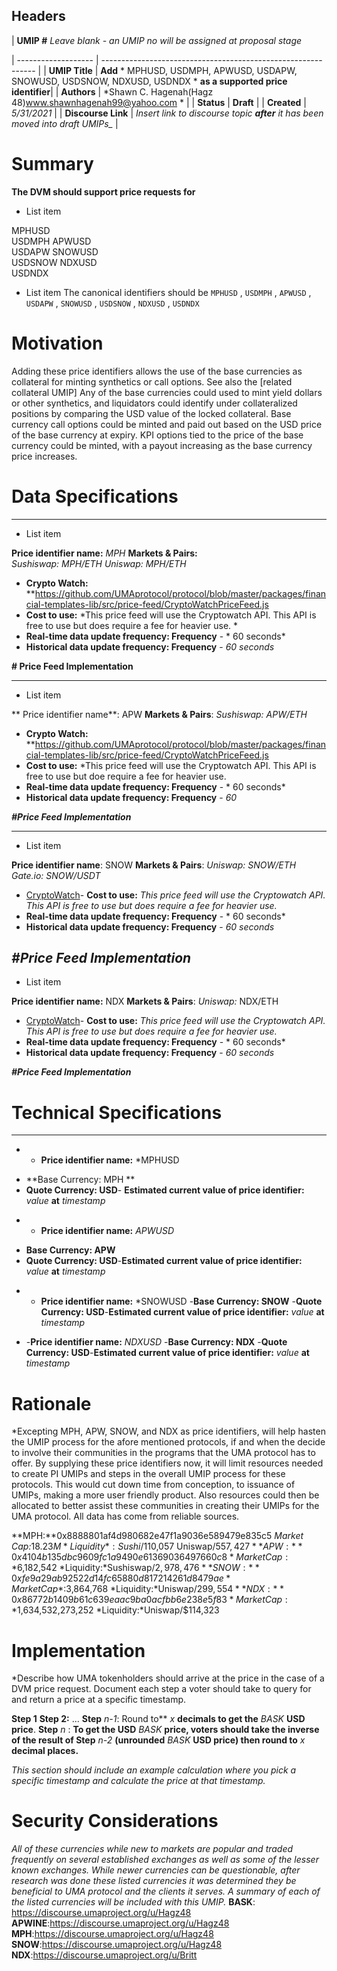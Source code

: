 ## Headers

| **UMIP #** *Leave blank - an UMIP no will be assigned at proposal stage*
              
| ------------------- | ------------------------------------------------------------- |
| **UMIP Title**          | **Add** * MPHUSD, USDMPH, APWUSD, USDAPW, SNOWUSD, USDSNOW, NDXUSD, USDNDX  * **as a supported price identifier**|
| **Authors**             | *Shawn C. Hagenah(Hagz 48)www.shawnhagenah99@yahoo.com *                                                      |
| **Status**              | **Draft**                                                         |
| **Created**             | *5/31/2021*                                             |
| **Discourse Link**      | *Insert link to discourse topic  **after**  it has been moved into draft UMIPs_*            |

# Summary 

**The DVM should support price requests for**

* List item

MPHUSD  
USDMPH 
APWUSD  
USDAPW
SNOWUSD  
USDSNOW 
NDXUSD  
USDNDX

* List item
The canonical identifiers should be
 `MPHUSD` , `USDMPH` , `APWUSD` , `USDAPW` , `SNOWUSD` , `USDSNOW` , `NDXUSD` , `USDNDX`

# Motivation
Adding these  price identifiers allows the use of the base currencies as collateral for minting synthetics or call options. See also the [related collateral UMIP]
Any of the base currencies could used to mint yield dollars or other synthetics, and liquidators could identify under collateralized positions by comparing the USD value of the locked collateral.
Base currency call options could be minted and paid out based on the USD price of the base currency at expiry.
KPI options tied to the price of the base currency could be minted, with a payout increasing as the base currency price increases.

# Data Specifications
-----------------------------------------

* List item

**Price identifier name:** *MPH*
 **Markets & Pairs:**    
  *Sushiswap: MPH/ETH* 
  *Uniswap: MPH/ETH*

- **Crypto Watch:** **https://github.com/UMAprotocol/protocol/blob/master/packages/financial-templates-lib/src/price-feed/CryptoWatchPriceFeed.js
- **Cost to use:** *This price feed will use the Cryptowatch API. This API is free to use but does require a fee for heavier use. *
- **Real-time data update frequency: Frequency** - * 60 seconds*
- **Historical data update frequency: Frequency** - *60 seconds*

**# Price Feed Implementation**

-------------------------------------------------------

* List item

** Price identifier name**: APW
**Markets & Pairs**:
 *Sushiswap: APW/ETH*

- **Crypto Watch:** **https://github.com/UMAprotocol/protocol/blob/master/packages/financial-templates-lib/src/price-feed/CryptoWatchPriceFeed.js
- **Cost to use:** *This price feed will use the Cryptowatch API. This API is free to use but doe require a fee for heavier use.
- **Real-time data update frequency: Frequency** - * 60 seconds*
- **Historical data update frequency: Frequency** - *60*

***#Price Feed Implementation***

-----------------------------------------------------------

* List item

**Price identifier name**: SNOW
**Markets & Pairs**:
 *Uniswap: SNOW/ETH*
 *Gate.io: SNOW/USDT*
 
 

- [CryptoWatch](https://github.com/UMAprotocol/protocol/blob/master/packages/financial-templates-lib/src/price-feed/CryptoWatchPriceFeed.js)-
 **Cost to use:** *This price feed will use the Cryptowatch API. This API is free to use but does require a fee for heavier use.*
- **Real-time data update frequency: Frequency** - * 60 seconds*
- **Historical data update frequency: Frequency** - *60 seconds*

*#Price Feed Implementation*
----------------------------------------------------------

* List item

**Price identifier name:** NDX
**Markets & Pairs**:
 *Uniswap:* NDX/ETH
 
 - [CryptoWatch](https://github.com/UMAprotocol/protocol/blob/master/packages/financial-templates-lib/src/price-feed/CryptoWatchPriceFeed.js)-
 **Cost to use:** *This price feed will use the Cryptowatch API. This API is free to use but does require a fee for heavier use.*
- **Real-time data update frequency: Frequency** - * 60 seconds*
- **Historical data update frequency: Frequency** - *60 seconds*

***#Price Feed Implementation***

# Technical Specifications
-----------------------------------------

* - **Price identifier name:**  *MPHUSD
- **Base Currency: MPH ** 
- **Quote Currency: USD**- **Estimated current value of price identifier:** *value* **at** *timestamp*

* - **Price identifier name:** *APWUSD*
- **Base Currency: APW**
- **Quote Currency: USD**-**Estimated current value of price identifier:** *value* **at** *timestamp*

* - **Price identifier name:** *SNOWUSD
-**Base Currency: SNOW**
-**Quote Currency: USD**-**Estimated current value of price identifier:** *value* **at** *timestamp*

* -**Price identifier name:** *NDXUSD*
-**Base Currency: NDX**
-**Quote Currency: USD**-**Estimated current value of price identifier:** *value* **at** *timestamp*


# Rationale

*Excepting MPH, APW, SNOW, and NDX as price identifiers, will help hasten the UMIP process for the afore mentioned protocols, if and when the decide to involve their communities in the programs that the UMA protocol has to offer. By supplying these price identifiers now, it will limit resources needed to create  PI UMIPs  and steps in the overall UMIP process for these protocols. This would cut down time from conception, to issuance of UMIPs, making a more user friendly product. Also resources could then be allocated to better assist these communities in creating their UMIPs for the UMA protocol. All data has come from reliable sources.

**MPH:**0x8888801af4d980682e47f1a9036e589479e835c5
*Market Cap:*$18.23M
*Liquidity*:Sushi/$110,057 Uniswap/$557,427
**APW:**0x4104b135dbc9609fc1a9490e61369036497660c8
*Market Cap:*$6,182,542
*Liquidity:*Sushiswap/$2,978,476
**SNOW:**0xfe9a29ab92522d14fc65880d817214261d8479ae
*Market Cap*:$3,864,768
*Liquidity:*Uniswap/$299,554
**NDX:**0x86772b1409b61c639eaac9ba0acfbb6e238e5f83
*Market Cap:*$1,634,532,273,252
*Liquidity:*Uniswap/$114,323

# Implementation

*Describe how UMA tokenholders should arrive at the price in the case of a DVM price request. Document each step a voter should take to query for and return a price at a specific timestamp.

**Step 1** 
**Step 2:** 
...
**Step** *n-1*:   Round to** *x* **decimals to get the** *BASK* **USD price**.
**Step** *n* :  **To get the USD** *BASK* **price, voters should take the inverse of the result of Step** *n-2* **(unrounded** *BASK* **USD price) then round to** *x* **decimal places.**

*This section should include an example calculation where you pick a specific timestamp and calculate the price at that timestamp.*

# Security Considerations

*All of these currencies while new to markets are popular and traded frequently on several established exchanges as well as some of the lesser known exchanges. While newer currencies can be questionable, after research was done these listed currencies it was determined they be beneficial to UMA protocol and the clients it serves. A summary of each of the listed currencies will be included with this UMIP.*
**BASK**: https://discourse.umaproject.org/u/Hagz48 
**APWINE**:https://discourse.umaproject.org/u/Hagz48
**MPH**:https://discourse.umaproject.org/u/Hagz48
**SNOW**:https://discourse.umaproject.org/u/Hagz48
**NDX**:https://discourse.umaproject.org/u/Britt
